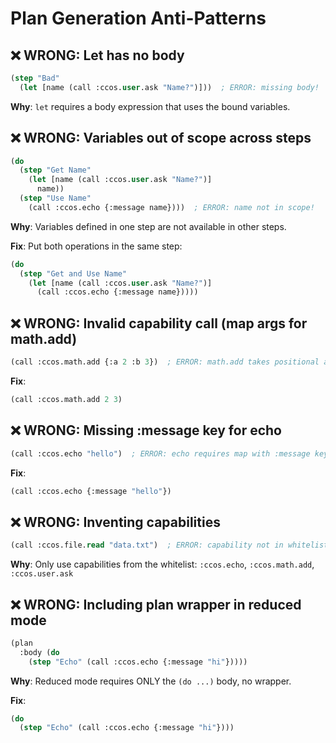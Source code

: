 # Plan Generation Anti-Patterns

## ❌ WRONG: Let has no body

```lisp
(step "Bad" 
  (let [name (call :ccos.user.ask "Name?")]))  ; ERROR: missing body!
```

**Why**: `let` requires a body expression that uses the bound variables.

## ❌ WRONG: Variables out of scope across steps

```lisp
(do
  (step "Get Name" 
    (let [name (call :ccos.user.ask "Name?")] 
      name))
  (step "Use Name" 
    (call :ccos.echo {:message name})))  ; ERROR: name not in scope!
```

**Why**: Variables defined in one step are not available in other steps.

**Fix**: Put both operations in the same step:
```lisp
(do
  (step "Get and Use Name"
    (let [name (call :ccos.user.ask "Name?")]
      (call :ccos.echo {:message name}))))
```

## ❌ WRONG: Invalid capability call (map args for math.add)

```lisp
(call :ccos.math.add {:a 2 :b 3})  ; ERROR: math.add takes positional args
```

**Fix**:
```lisp
(call :ccos.math.add 2 3)
```

## ❌ WRONG: Missing :message key for echo

```lisp
(call :ccos.echo "hello")  ; ERROR: echo requires map with :message key
```

**Fix**:
```lisp
(call :ccos.echo {:message "hello"})
```

## ❌ WRONG: Inventing capabilities

```lisp
(call :ccos.file.read "data.txt")  ; ERROR: capability not in whitelist
```

**Why**: Only use capabilities from the whitelist: `:ccos.echo`, `:ccos.math.add`, `:ccos.user.ask`

## ❌ WRONG: Including plan wrapper in reduced mode

```lisp
(plan
  :body (do
    (step "Echo" (call :ccos.echo {:message "hi"}))))
```

**Why**: Reduced mode requires ONLY the `(do ...)` body, no wrapper.

**Fix**:
```lisp
(do
  (step "Echo" (call :ccos.echo {:message "hi"})))
```
